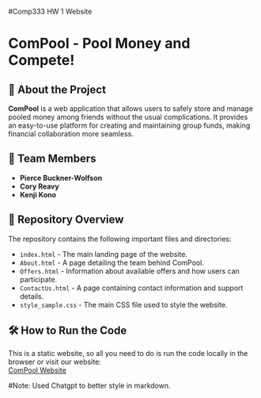 #Comp333 HW 1 Website

# ComPool - Pool Money and Compete!

## 🚀 About the Project
**ComPool** is a web application that allows users to safely store and manage pooled money among friends without the usual complications. It provides an easy-to-use platform for creating and maintaining group funds, making financial collaboration more seamless.

## 👥 Team Members
- **Pierce Buckner-Wolfson**
- **Cory Reavy**
- **Kenji Kono**

## 📂 Repository Overview
The repository contains the following important files and directories:

- `index.html` - The main landing page of the website.
- `About.html` - A page detailing the team behind ComPool.
- `Offers.html` - Information about available offers and how users can participate.
- `ContactUs.html` - A page containing contact information and support details.
- `style_sample.css` - The main CSS file used to style the website.

## 🛠 How to Run the Code
This is a static website, so all you need to do is run the code locally in the browser or visit our website:  
[ComPool Website](https://johnkenjikono.github.io/comp333--2-website/)

#Note: Used Chatgpt to better style in markdown.